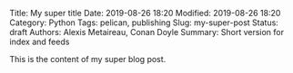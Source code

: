 Title: My super title
Date: 2019-08-26 18:20
Modified: 2019-08-26 18:20
Category: Python
Tags: pelican, publishing
Slug: my-super-post
Status: draft
Authors: Alexis Metaireau, Conan Doyle
Summary: Short version for index and feeds

This is the content of my super blog post.